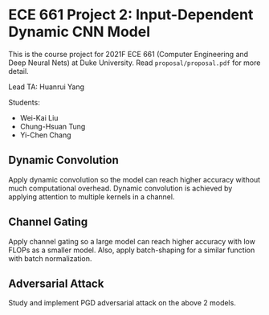 # ECE 661 Project 2: Input-Dependent Dynamic CNN Model

This is the course project for 2021F ECE 661 (Computer Engineering and Deep Neural Nets) at Duke University.
Read `proposal/proposal.pdf` for more detail.

Lead TA: Huanrui Yang

Students:
- Wei-Kai Liu
- Chung-Hsuan Tung
- Yi-Chen Chang

## Dynamic Convolution

Apply dynamic convolution so the model can reach higher accuracy without much computational overhead.
Dynamic convolution is achieved by applying attention to multiple kernels in a channel. 

## Channel Gating

Apply channel gating so a large model can reach higher accuracy with low FLOPs as a smaller model.
Also, apply batch-shaping for a similar function with batch normalization. 

## Adversarial Attack

Study and implement PGD adversarial attack on the above 2 models.
